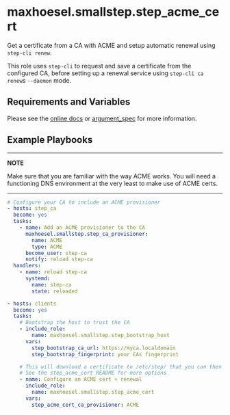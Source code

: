 # maxhoesel.smallstep.step_acme_cert

Get a certificate from a CA with ACME and setup automatic renewal using `step-cli renew`.

This role uses `step-cli` to request and save a certificate from the configured CA,
before setting up a renewal service using `step-cli ca renew`s `--daemon` mode.

## Requirements and Variables

Please see the [online docs](https://ansible-collection-smallstep.readthedocs.io/en/latest/collections/maxhoesel/smallstep/step_acme_cert_role.html) or [argument_spec](meta/argument_specs.yml) for more information.
## Example Playbooks

---
**NOTE**

Make sure that you are familiar with the way ACME works. You will need a functioning DNS environment at the very least
to make use of ACME certs.

---

```yaml
# Configure your CA to include an ACME provisioner
- hosts: step_ca
  become: yes
  tasks:
    - name: Add an ACME provisioner to the CA
      maxhoesel.smallstep.step_ca_provisioner:
        name: ACME
        type: ACME
      become_user: step-ca
      notify: reload step-ca
  handlers:
    - name: reload step-ca
      systemd:
        name: step-ca
        state: reloaded

- hosts: clients
  become: yes
  tasks:
    # Bootstrap the host to trust the CA
    - include_role:
        name: maxhoesel.smallstep.step_bootstrap_host
      vars:
        step_bootstrap_ca_url: https://myca.localdomain
        step_bootstrap_fingerprint: your CAs fingerprint

    # This will download a certificate to /etc/step/ that you can then use in other applications.
    # See the step_acme_cert README for more options
    - name: Configure an ACME cert + renewal
      include_role:
        name: maxhoesel.smallstep.step_acme_cert
      vars:
        step_acme_cert_ca_provisioner: ACME

```
